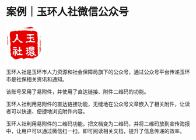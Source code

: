 # 案例｜玉环人社微信公众号

<img src="./img/yuhuanrenshe.png" style="width: 100px" alt="玉环人社微信公众号">

玉环人社是玉环市人力资源和社会保障局旗下的公众号，通过公众号平台传递玉环市是社保相关资讯和通知。

该账号采用了易附件，并使用了直达链接、附件二维码的功能。

玉环人社利用易附件的直达链接功能，无缝地在公众号文章嵌入了相关附件，让读者可以快速、便捷地浏览附件内容。

玉环人社利用易附件的二维码功能，把文档变为二维码，并将二维码放到宣传海报中，让用户可以通过微信扫一扫，即可阅读相关文档，提升了信息传递的效率。


<!--@include: ./case_footer.md-->